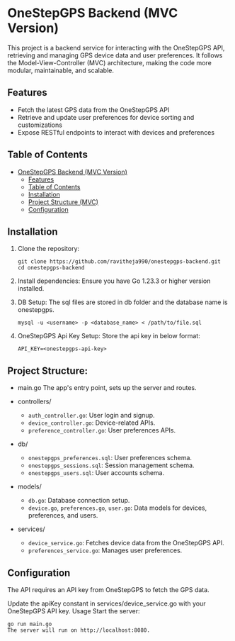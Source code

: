 # OneStepGPS Backend (MVC Version)

This project is a backend service for interacting with the OneStepGPS API, retrieving and managing GPS device data and user preferences. It follows the Model-View-Controller (MVC) architecture, making the code more modular, maintainable, and scalable.

## Features

- Fetch the latest GPS data from the OneStepGPS API
- Retrieve and update user preferences for device sorting and customizations
- Expose RESTful endpoints to interact with devices and preferences

## Table of Contents

- [OneStepGPS Backend (MVC Version)](#onestepgps-backend-mvc-version)
  - [Features](#features)
  - [Table of Contents](#table-of-contents)
  - [Installation](#installation)
  - [Project Structure (MVC)](#project-structure-mvc)
  - [Configuration](#configuration)

## Installation

1. Clone the repository:

   ```
   git clone https://github.com/ravitheja990/onestepgps-backend.git
   cd onestepgps-backend

2. Install dependencies: Ensure you have Go 1.23.3 or higher version installed.

3. DB Setup: The sql files are stored in db folder and the database name is onestepgps. 
    ```
    mysql -u <username> -p <database_name> < /path/to/file.sql

4. OneStepGPS Api Key Setup: 
   Store the api key in below format:
   ```
   API_KEY=<onestepgps-api-key>

## Project Structure:

- main.go The app's entry point, sets up the server and routes.

- controllers/
  - `auth_controller.go`: User login and signup.
  - `device_controller.go`: Device-related APIs.
  - `preference_controller.go`: User preferences APIs.

- db/
  - `onestepgps_preferences.sql`: User preferences schema.
  - `onestepgps_sessions.sql`: Session management schema.
  - `onestepgps_users.sql`: User accounts schema.

- models/
  - `db.go`: Database connection setup.
  - `device.go`, `preferences.go`, `user.go`: Data models for devices, preferences, and users.

- services/
  - `device_service.go`: Fetches device data from the OneStepGPS API.
  - `preferences_service.go`: Manages user preferences.

## Configuration
The API requires an API key from OneStepGPS to fetch the GPS data.

Update the apiKey constant in services/device_service.go with your OneStepGPS API key.
Usage
Start the server:

```
go run main.go
The server will run on http://localhost:8080.